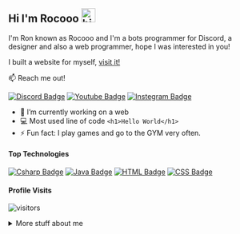 ## Hi I'm Rocooo <img src="https://user-images.githubusercontent.com/1303154/88677602-1635ba80-d120-11ea-84d8-d263ba5fc3c0.gif" width="28px" alt="hi">

I'm Ron known as Rocooo and I'm a bots programmer for Discord, a designer and also a web programmer, hope I was interested in you!

 I built a website for myself, [visit it!](https://rocooo.rf.gd/)

:mailbox: Reach me out!

[![Discord Badge](https://img.shields.io/badge/Rocooo-5769E9?style=flat&labelColor=5769E9&logo=discord&logoColor=white)](https://discordapp.com/users/739418931051102239) [![Youtube Badge](https://img.shields.io/badge/-Rocooo-e74c3c?style=flat&labelColor=e74c3c&logo=youtube&logoColor=white)](https://www.youtube.com/channel/UCyhHa-u7lfUgJPFh2xH7FzA) [![Instegram Badge](https://img.shields.io/badge/@RonCohen-e84393?style=flat&labelColor=e84393&logo=instagram&logoColor=white)](https://www.instagram.com/_.roncohen._/)

<!-- TODO: Add last video link -->

- 🔭 I’m currently working on a web
- :computer: Most used line of code `<h1>Hello World</h1>`
- ⚡ Fun fact: I play games and go to the GYM very often.

#### Top Technologies

<!-- TODO: Make technologies links takes you to repositories -->

[![Csharp Badge](https://img.shields.io/badge/-c_sharp-A076DC?style=for-the-badge&labelColor=black&logo=csharp&logoColor=A076DC)](#) [![Java Badge](https://img.shields.io/badge/-Java-5582A3?style=for-the-badge&labelColor=black&logo=java&logoColor=5582A3)](#) [![HTML Badge](https://img.shields.io/badge/-HTML-E34F26?style=for-the-badge&labelColor=black&logo=image&logoColor=E34F26)](#) [![CSS Badge](https://img.shields.io/badge/-CSS-285EA8?style=for-the-badge&labelColor=black&logo=image&logoColor=285EA8)](#)



#### Profile Visits 

![visitors](https://visitor-badge.glitch.me/badge?page_id=Rocooo.Rocooo)

<details>
<summary>
  More stuff about me
</summary>

<br >

#### Coding Stats

<!--START_SECTION:waka-->
```text
HTML         15 hrs 41 mins  ████████████████████▓░░░░   82.29 % 
css          13 hr 27 mins   ████████████████▓░░░░░░░░   65.61 % 
C#           1 hr 27 mins    ███▓░░░░░░░░░░░░░░░░░░░░░   07.63 % 
java         30 mins         █▓░░░░░░░░░░░░░░░░░░░░░░░   01.05 % 
```
<!--END_SECTION:waka-->

#### Github Stats

![Rocooo's github stats](https://github-readme-stats.vercel.app/api?username=Rocooo&count_private=true&theme=tokyonight&hide=contribs,prs)

</details>
